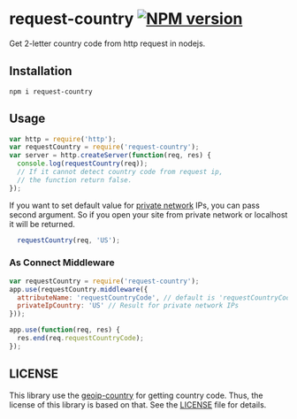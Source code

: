 # request-country [![NPM version](https://badge.fury.io/js/request-country.svg)](https://badge.fury.io/js/request-country)

Get 2-letter country code from http request in nodejs.

## Installation

```
npm i request-country
```

## Usage

```javascript
var http = require('http');
var requestCountry = require('request-country');
var server = http.createServer(function(req, res) {
  console.log(requestCountry(req));
  // If it cannot detect country code from request ip,
  // the function return false.
});
```

If you want to set default value for [private network](https://en.wikipedia.org/wiki/Private_network) IPs, you can pass second argument. So if you open your site from private network or localhost it will be returned.

```javascript
  requestCountry(req, 'US');
```

### As Connect Middleware

```javascript
var requestCountry = require('request-country');
app.use(requestCountry.middleware({
  attributeName: 'requestCountryCode', // default is 'requestCountryCode'
  privateIpCountry: 'US' // Result for private network IPs
}));

app.use(function(req, res) {
  res.end(req.requestCountryCode);
});
```

## LICENSE

This library use the [geoip-country](https://github.com/sapics/node-geoip-country) for getting country code.
Thus, the license of this library is based on that. See the [LICENSE](https://github.com/bluesmoon/node-geoip/blob/master/LICENSE) file for details.
